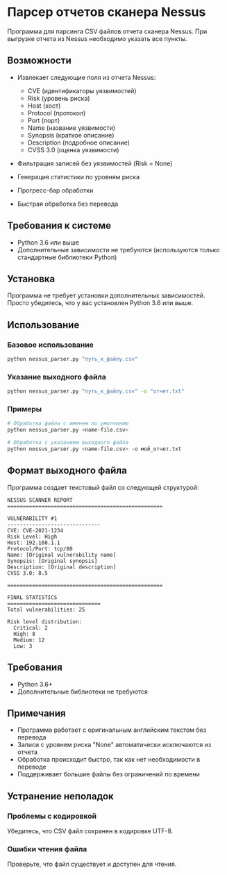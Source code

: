 # Парсер отчетов сканера Nessus

Программа для парсинга CSV файлов отчета сканера Nessus.
При выгрузке отчета из Nessus необходимо указать все пункты.
## Возможности

- Извлекает следующие поля из отчета Nessus:
  - CVE (идентификаторы уязвимостей)
  - Risk (уровень риска)
  - Host (хост)
  - Protocol (протокол)
  - Port (порт)
  - Name (название уязвимости)
  - Synopsis (краткое описание)
  - Description (подробное описание)
  - CVSS 3.0 (оценка уязвимости)

- Фильтрация записей без уязвимостей (Risk = None)
- Генерация статистики по уровням риска
- Прогресс-бар обработки
- Быстрая обработка без перевода

## Требования к системе

- Python 3.6 или выше
- Дополнительные зависимости не требуются (используются только стандартные библиотеки Python)

## Установка

Программа не требует установки дополнительных зависимостей. Просто убедитесь, что у вас установлен Python 3.6 или выше.

## Использование

### Базовое использование

```bash
python nessus_parser.py "путь_к_файлу.csv"
```

### Указание выходного файла

```bash
python nessus_parser.py "путь_к_файлу.csv" -o "отчет.txt"
```

### Примеры

```bash
# Обработка файла с именем по умолчанию
python nessus_parser.py <name-file.csv>

# Обработка с указанием выходного файла
python nessus_parser.py <name-file.csv> -o мой_отчет.txt
```

## Формат выходного файла

Программа создает текстовый файл со следующей структурой:

```
NESSUS SCANNER REPORT
==================================================

VULNERABILITY #1
------------------------------
CVE: CVE-2021-1234
Risk Level: High
Host: 192.168.1.1
Protocol/Port: tcp/80
Name: [Original vulnerability name]
Synopsis: [Original synopsis]
Description: [Original description]
CVSS 3.0: 8.5

==================================================

FINAL STATISTICS
==============================
Total vulnerabilities: 25

Risk level distribution:
  Critical: 2
  High: 8
  Medium: 12
  Low: 3
```

## Требования

- Python 3.6+
- Дополнительные библиотеки не требуются

## Примечания

- Программа работает с оригинальным английским текстом без перевода
- Записи с уровнем риска "None" автоматически исключаются из отчета
- Обработка происходит быстро, так как нет необходимости в переводе
- Поддерживает большие файлы без ограничений по времени

## Устранение неполадок

### Проблемы с кодировкой
Убедитесь, что CSV файл сохранен в кодировке UTF-8.

### Ошибки чтения файла
Проверьте, что файл существует и доступен для чтения. 